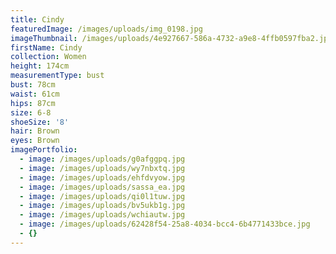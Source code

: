```yaml
---
title: Cindy
featuredImage: /images/uploads/img_0198.jpg
imageThumbnail: /images/uploads/4e927667-586a-4732-a9e8-4ffb0597fba2.jpg
firstName: Cindy
collection: Women
height: 174cm
measurementType: bust
bust: 78cm
waist: 61cm
hips: 87cm
size: 6-8
shoeSize: '8'
hair: Brown
eyes: Brown
imagePortfolio:
  - image: /images/uploads/g0afggpq.jpg
  - image: /images/uploads/wy7nbxtq.jpg
  - image: /images/uploads/ehfdvyow.jpg
  - image: /images/uploads/sassa_ea.jpg
  - image: /images/uploads/qi0l1tuw.jpg
  - image: /images/uploads/bv5ukb1g.jpg
  - image: /images/uploads/wchiautw.jpg
  - image: /images/uploads/62428f54-25a8-4034-bcc4-6b4771433bce.jpg
  - {}
---
```


